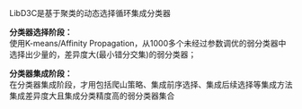 LibD3C是基于聚类的动态选择循环集成分类器

<b>分类器选择阶段：</b><br/>
  使用K-means/Affinity Propagation，从1000多个未经过参数调优的弱分类器中选择出少量的，差异度大(最小错分交集)的弱分类器；

<b>分类器集成阶段：</b><br/>
  在分类器集成阶段，才用包括爬山策略、集成前序选择、集成后续选择等集成方法集成差异度大且集成分类精度高的弱分类器集合
